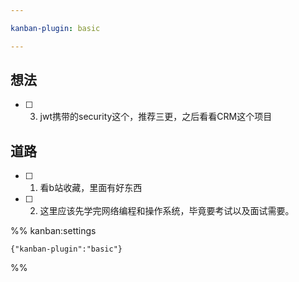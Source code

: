 ```yaml
---

kanban-plugin: basic

---
```


## 想法

- [ ] 3. jwt携带的security这个，推荐三更，之后看看CRM这个项目


## 道路

- [ ] 1. 看b站收藏，里面有好东西
- [ ] 2. 这里应该先学完网络编程和操作系统，毕竟要考试以及面试需要。




%% kanban:settings
```
{"kanban-plugin":"basic"}
```
%%